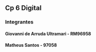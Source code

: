 ## Cp 6 Digital
### Integrantes
#### Giovanni de Arruda Ultramari - RM96958
#### Matheus Santos - 97058
